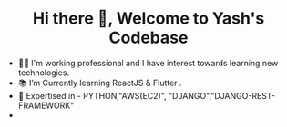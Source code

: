 <h1 align="center">Hi there 👋, Welcome to Yash's Codebase</h1>


- 🧑‍💻 I'm working professional and I have interest towards learning new technologies.
- 📚 I’m Currently learning ReactJS & Flutter .
- 🎯 Expertised in - PYTHON,"AWS(EC2)", "DJANGO","DJANGO-REST-FRAMEWORK"
- 

